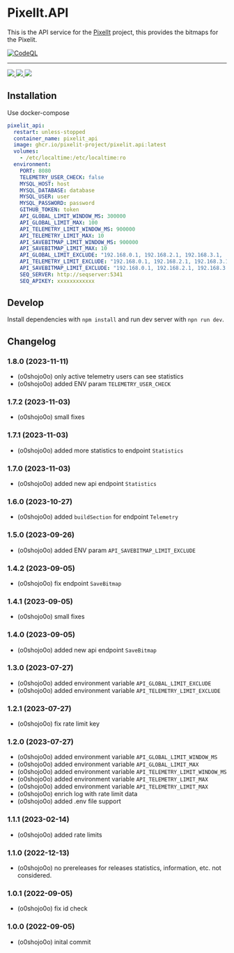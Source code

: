 # PixelIt.API

This is the API service for the [PixelIt](https://github.com/pixelit-project/PixelIt) project, this provides the bitmaps for the Pixelit.

[![CodeQL](https://github.com/pixelit-project/PixelIt.API/actions/workflows/codeql.yml/badge.svg)](https://github.com/pixelit-project/PixelIt.API/actions/workflows/codeql.yml)

_____
<a href="https://t.me/pixelitdisplay">
    <img src="https://img.shields.io/endpoint?label=Telegram&style=for-the-badge&url=https%3A%2F%2Frunkit.io%2Fdamiankrawczyk%2Ftelegram-badge%2Fbranches%2Fmaster%3Furl%3Dhttps%3A%2F%2Ft.me%2Fpixelitdisplay"/>
</a> 
<a href="https://github.com/pixelit-project/PixelIt/discussions">
    <img src="https://img.shields.io/github/discussions/pixelit-project/PixelIt?&logo=github&label=GitHub%20Discussions&style=for-the-badge"/>
</a> 
<a href="https://discord.gg/ERBSHWxB2S">
    <img src="https://img.shields.io/discord/1145731525996970025?logo=discord&label=Discrod&style=for-the-badge"/>
</a>

## Installation

Use docker-compose

```yml
pixelit_api:
  restart: unless-stopped
  container_name: pixelit_api
  image: ghcr.io/pixelit-project/pixelit.api:latest
  volumes:
    - /etc/localtime:/etc/localtime:ro
  environment:
    PORT: 8080
    TELEMETRY_USER_CHECK: false
    MYSQL_HOST: host
    MYSQL_DATABASE: database
    MYSQL_USER: user
    MYSQL_PASSWORD: password
    GITHUB_TOKEN: token
    API_GLOBAL_LIMIT_WINDOW_MS: 300000
    API_GLOBAL_LIMIT_MAX: 100
    API_TELEMETRY_LIMIT_WINDOW_MS: 900000
    API_TELEMETRY_LIMIT_MAX: 10
    API_SAVEBITMAP_LIMIT_WINDOW_MS: 900000
    API_SAVEBITMAP_LIMIT_MAX: 10
    API_GLOBAL_LIMIT_EXCLUDE: "192.168.0.1, 192.168.2.1, 192.168.3.1, ::1"
    API_TELEMETRY_LIMIT_EXCLUDE: "192.168.0.1, 192.168.2.1, 192.168.3.1, ::1"
    API_SAVEBITMAP_LIMIT_EXCLUDE: "192.168.0.1, 192.168.2.1, 192.168.3.1, ::1"
    SEQ_SERVER: http://seqserver:5341
    SEQ_APIKEY: xxxxxxxxxxxx
```
<!--
### **WORK IN PROGRESS**
-->
## Develop

Install dependencies with `npm install` and run dev server with `npn run dev`.

## Changelog

### 1.8.0 (2023-11-11)

- (o0shojo0o) only active telemetry users can see statistics
- (o0shojo0o) added ENV param `TELEMETRY_USER_CHECK`

### 1.7.2 (2023-11-03)

- (o0shojo0o) small fixes

### 1.7.1 (2023-11-03)

- (o0shojo0o) added more statistics to endpoint `Statistics`

### 1.7.0 (2023-11-03)

- (o0shojo0o) added new api endpoint `Statistics`

### 1.6.0 (2023-10-27)

- (o0shojo0o) added `buildSection` for endpoint `Telemetry` 

### 1.5.0 (2023-09-26)

- (o0shojo0o) added ENV param `API_SAVEBITMAP_LIMIT_EXCLUDE`

### 1.4.2 (2023-09-05)

- (o0shojo0o) fix endpoint `SaveBitmap`

### 1.4.1 (2023-09-05)

- (o0shojo0o) small fixes

### 1.4.0 (2023-09-05)

- (o0shojo0o) added new api endpoint `SaveBitmap`

### 1.3.0 (2023-07-27)

- (o0shojo0o) added environment variable `API_GLOBAL_LIMIT_EXCLUDE`
- (o0shojo0o) added environment variable `API_TELEMETRY_LIMIT_EXCLUDE`

### 1.2.1 (2023-07-27)

- (o0shojo0o) fix rate limit key

### 1.2.0 (2023-07-27)

- (o0shojo0o) added environment variable `API_GLOBAL_LIMIT_WINDOW_MS`
- (o0shojo0o) added environment variable `API_GLOBAL_LIMIT_MAX`
- (o0shojo0o) added environment variable `API_TELEMETRY_LIMIT_WINDOW_MS`
- (o0shojo0o) added environment variable `API_TELEMETRY_LIMIT_MAX`
- (o0shojo0o) added environment variable `API_TELEMETRY_LIMIT_MAX`
- (o0shojo0o) enrich log with rate limit data
- (o0shojo0o) added .env file support 

### 1.1.1 (2023-02-14)

- (o0shojo0o) added rate limits

### 1.1.0 (2022-12-13)

- (o0shojo0o) no prereleases for releases statistics, information, etc. not considered.

### 1.0.1 (2022-09-05)

- (o0shojo0o) fix id check

### 1.0.0 (2022-09-05)

- (o0shojo0o) inital commit

